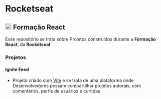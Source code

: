# Rocketseat

## <img src="https://cdn.jsdelivr.net/gh/devicons/devicon@latest/icons/react/react-original.svg" width="20" /> Formação React

Esse repositório se trata sobre Projetos construídos durante a **Formação React**, da **Rocketseat**

### Projetos

#### Ignite Feed
- Projeto criado com [Vite](https://vitejs.dev/) e se trata de uma plataforma onde Desenvolvedores possam compartilhar projetos autorais, com comentários, perfis de usuários e curtidas